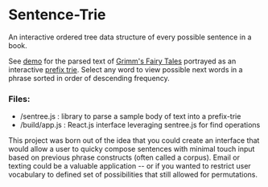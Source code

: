 # Sentence-Trie
An interactive ordered tree data structure of every possible sentence in a book. 

See [demo](http://www.github.io/sentence-trie/) for the parsed text of [Grimm's Fairy Tales](http://www.gutenberg.org/files/2591/2591-h/2591-h.htm) portrayed as an interactive [prefix trie](http://www.toptal.com/java/the-trie-a-neglected-data-structure). Select any word to view possible next words in a phrase sorted in order of descending frequency.

### Files: 
- /sentree.js : library to parse a sample body of text into a prefix-trie 
- /build/app.js : React.js interface leveraging sentree.js for find operations 

This project was born out of the idea that you could create an interface that would allow a user to quicky compose sentences with minimal touch input based on previous phrase constructs (often called a corpus). Email or texting could be a valuable application -- or if you wanted to restrict user vocabulary to defined set of possibilities that still allowed for permutations. 
